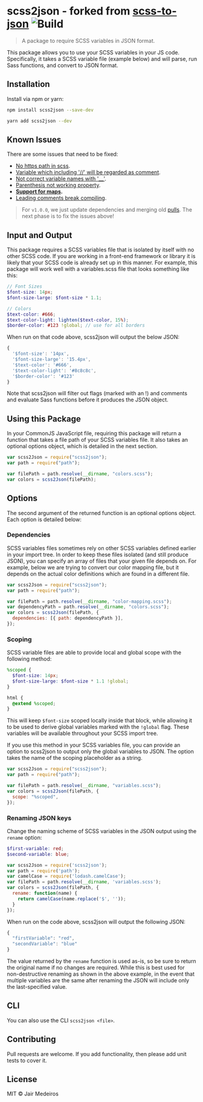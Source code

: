# scss2json - forked from [scss-to-json](https://github.com/ryanbahniuk/scss-to-json) ![Build](https://github.com/jairmedeiros/scss2json/actions/workflows/build.yml/badge.svg)

> A package to require SCSS variables in JSON format.

This package allows you to use your SCSS variables in your JS code. Specifically, it takes a SCSS variable file (example below) and will parse, run Sass functions, and convert to JSON format.

## Installation

Install via npm or yarn:

```sh
npm install scss2json --save-dev
```

```sh
yarn add scss2json --dev
```

## Known Issues
There are some issues that need to be fixed:
- [No https path in scss](https://github.com/ryanbahniuk/scss-to-json/issues/26).
- [Variable which including '//' will be regarded as comment](https://github.com/ryanbahniuk/scss-to-json/issues/20).
- [Not correct variable names with '__'](https://github.com/ryanbahniuk/scss-to-json/issues/19).
- [Parenthesis not working property](https://github.com/ryanbahniuk/scss-to-json/issues/16).
- **[Support for maps](https://github.com/ryanbahniuk/scss-to-json/issues/15).**
- [Leading comments break compiling](https://github.com/ryanbahniuk/scss-to-json/issues/13).

> For `v1.0.0`, we just update dependencies and merging old [pulls](https://github.com/ryanbahniuk/scss-to-json/pulls). The next phase is to fix the issues above!

## Input and Output

This package requires a SCSS variables file that is isolated by itself with no other SCSS code. If you are working in a front-end framework or library it is likely that your SCSS code is already set up in this manner. For example, this package will work well with a variables.scss file that looks something like this:

```scss
// Font Sizes
$font-size: 14px;
$font-size-large: $font-size * 1.1;

// Colors
$text-color: #666;
$text-color-light: lighten($text-color, 15%);
$border-color: #123 !global; // use for all borders
```

When run on that code above, scss2json will output the below JSON:

```js
{
  '$font-size': '14px',
  '$font-size-large': '15.4px',
  '$text-color': '#666',
  '$text-color-light': '#8c8c8c',
  '$border-color': '#123'
}
```

Note that scss2json will filter out flags (marked with an !) and comments and evaluate Sass functions before it produces the JSON object.

## Using this Package

In your CommonJS JavaScript file, requiring this package will return a function that takes a file path of your SCSS variables file. It also takes an optional options object, which is detailed in the next section.

```js
var scss2Json = require("scss2json");
var path = require("path");

var filePath = path.resolve(__dirname, "colors.scss");
var colors = scss2Json(filePath);
```

## Options

The second argument of the returned function is an optional options object. Each option is detailed below:

### Dependencies

SCSS variables files sometimes rely on other SCSS variables defined earlier in your import tree. In order to keep these files isolated (and still produce JSON), you can specify an array of files that your given file depends on. For example, below we are trying to convert our color mapping file, but it depends on the actual color definitions which are found in a different file.

```js
var scss2Json = require("scss2json");
var path = require("path");

var filePath = path.resolve(__dirname, "color-mapping.scss");
var dependencyPath = path.resolve(__dirname, "colors.scss");
var colors = scss2Json(filePath, {
  dependencies: [{ path: dependencyPath }],
});
```

### Scoping

SCSS variable files are able to provide local and global scope with the following method:

```scss
%scoped {
  $font-size: 14px;
  $font-size-large: $font-size * 1.1 !global;
}

html {
  @extend %scoped;
}
```

This will keep `$font-size` scoped locally inside that block, while allowing it to be used to derive global variables marked with the `!global` flag. These variables will be available throughout your SCSS import tree.

If you use this method in your SCSS variables file, you can provide an option to scss2json to output only the global variables to JSON. The option takes the name of the scoping placeholder as a string.

```js
var scss2Json = require("scss2json");
var path = require("path");

var filePath = path.resolve(__dirname, "variables.scss");
var colors = scss2Json(filePath, {
  scope: "%scoped",
});
```

### Renaming JSON keys

Change the naming scheme of SCSS variables in the JSON output using the `rename` option:

```scss
$first-variable: red;
$second-variable: blue;
```

```js
var scss2Json = require('scss2json');
var path = require('path');
var camelCase = require('lodash.camelCase');
var filePath = path.resolve(__dirname, 'variables.scss');
var colors = scss2Json(filePath, {
  rename: function(name) {
    return camelCase(name.replace('$', ''));
  }
});
```

When run on the code above, scss2json will output the following JSON:

```js
{
  "firstVariable": "red",
  "secondVariable": "blue"
}
```

The value returned by the `rename` function is used as-is, so be sure to return the original name if no changes are required. While this is best used for non-destructive renaming as shown in the above example, in the event that multiple variables are the same after renaming the JSON will include only the last-specified value.

## CLI

You can also use the CLI `scss2json <file>`.

## Contributing

Pull requests are welcome. If you add functionality, then please add unit tests
to cover it.

## License

MIT © Jair Medeiros

